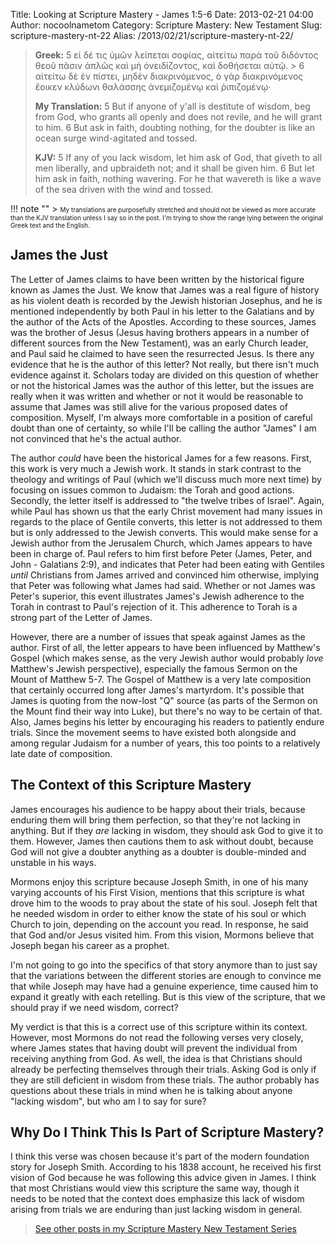 Title: Looking at Scripture Mastery - James 1:5-6
Date: 2013-02-21 04:00
Author: nocoolnametom
Category: Scripture Mastery: New Testament
Slug: scripture-mastery-nt-22
Alias: /2013/02/21/scripture-mastery-nt-22/

> **Greek:**
>  <span>5</span> εἰ δέ τις ὑμῶν λείπεται σοφίας, αἰτείτω παρὰ τοῦ διδόντος θεοῦ πᾶσιν ἁπλῶς καὶ μὴ ὀνειδίζοντος, καὶ δοθήσεται αὐτῷ. >  <span>6</span> αἰτείτω δὲ ἐν πίστει, μηδὲν διακρινόμενος, ὁ γὰρ διακρινόμενος ἔοικεν κλύδωνι θαλάσσης ἀνεμιζομένῳ καὶ ῥιπιζομένῳ·
>
> **My Translation:**
>  <span>5</span> But if anyone of y'all is destitute of wisdom, beg from God, who grants all openly and does not revile, and he will grant to him.
>  <span>6</span> But ask in faith, doubting nothing, for the doubter is like an ocean surge wind-agitated and tossed.
>
> **KJV:**
>  <span>5</span> If any of you lack wisdom, let him ask of God, that giveth to all men liberally, and upbraideth not; and it shall be given him.
>  <span>6</span> But let him ask in faith, nothing wavering. For he that wavereth is like a wave of the sea driven with the wind and tossed.

!!! note ""
     > <span style="font-size: x-small;">My translations are purposefully stretched and should not be viewed as more accurate than the KJV translation unless I say so in the post.  I'm trying to show the range lying between the original Greek text and the English.</span>

James the Just
--------------

The Letter of James claims to have been written by the historical figure known as James the Just.  We know that James was a real figure of history as his violent death is recorded by the Jewish historian Josephus, and he is mentioned independently by both Paul in his letter to the Galatians and by the author of the Acts of the Apostles.  According to these sources, James was the brother of Jesus (Jesus having brothers appears in a number of different sources from the New Testament), was an early Church leader, and Paul said he claimed to have seen the resurrected Jesus.  Is there any evidence that he is the author of this letter?  Not really, but there isn't much evidence against it. Scholars today are divided on this question of whether or not the historical James was the author of this letter, but the issues are really when it was written and whether or not it would be reasonable to assume that James was still alive for the various proposed dates of composition.  Myself, I'm always more comfortable in a position of careful doubt than one of certainty, so while I'll be calling the author "James" I am not convinced that he's the actual author.

The author *could* have been the historical James for a few reasons. First, this work is very much a Jewish work.  It stands in stark contrast to the theology and writings of Paul (which we'll discuss much more next time) by focusing on issues common to Judaism: the Torah and good actions. Secondly, the letter itself is addressed to "the twelve tribes of Israel".  Again, while Paul has shown us that the early Christ movement had many issues in regards to the place of Gentile converts, this letter is not addressed to them but is only addressed to the Jewish converts.  This would make sense for a Jewish author from the Jerusalem Church, which James appears to have been in charge of.  Paul refers to him first before Peter (James, Peter, and John - Galatians 2:9), and indicates that Peter had been eating with Gentiles *until* Christians from James arrived and convinced him otherwise, implying that Peter was following what James had said.  Whether or not James was Peter's superior, this event illustrates James's Jewish adherence to the Torah in contrast to Paul's rejection of it.  This adherence to Torah is a strong part of the Letter of James.

However, there are a number of issues that speak against James as the author. First of all, the letter appears to have been influenced by Matthew's Gospel (which makes sense, as the very Jewish author would probably *love* Matthew's Jewish perspective), especially the famous Sermon on the Mount of Matthew 5-7. The Gospel of Matthew is a very late composition that certainly occurred long after James's martyrdom.  It's possible that James is quoting from the now-lost "Q" source (as parts of the Sermon on the Mount find their way into Luke), but there's no way to be certain of that.  Also, James begins his letter by encouraging his readers to patiently endure trials.  Since the movement seems to have existed both alongside and among regular Judaism for a number of years, this too points to a relatively late date of composition.

The Context of this Scripture Mastery
-------------------------------------

James encourages his audience to be happy about their trials, because enduring them will bring them perfection, so that they're not lacking in anything.  But if they *are* lacking in wisdom, they should ask God to give it to them. However, James then cautions them to ask without doubt, because God will not give a doubter anything as a doubter is double-minded and unstable in his ways.

Mormons enjoy this scripture because Joseph Smith, in one of his many varying accounts of his First Vision, mentions that this scripture is what drove him to the woods to pray about the state of his soul.  Joseph felt that he needed wisdom in order to either know the state of his soul or which Church to join, depending on the account you read.  In response, he said that God and/or Jesus visited him.  From this vision, Mormons believe that Joseph began his career as a prophet.

I'm not going to go into the specifics of that story anymore than to just say that the variations between the different stories are enough to convince me that while Joseph may have had a genuine experience, time caused him to expand it greatly with each retelling.  But is this view of the scripture, that we should pray if we need wisdom, correct?

My verdict is that this is a correct use of this scripture within its context. However, most Mormons do not read the following verses very closely, where James states that having doubt will prevent the individual from receiving anything from God.  As well, the idea is that Christians should already be perfecting themselves through their trials.  Asking God is only if they are still deficient in wisdom from these trials.  The author probably has questions about these trials in mind when he is talking about anyone "lacking wisdom", but who am I to say for sure?

Why Do I Think This Is Part of Scripture Mastery?
-------------------------------------------------

I think this verse was chosen because it's part of the modern foundation story for Joseph Smith.  According to his 1838 account, he received his first vision of God because he was following this advice given in James.  I think that most Christians would view this scripture the same way, though it needs to be noted that the context does emphasize this lack of wisdom arising from trials we are enduring than just lacking wisdom in general.

> [See other posts in my Scripture Mastery New Testament Series][]

[See other posts in my Scripture Mastery New Testament Series]: |filename|pages/scripture-mastery-new-testament.md "Scripture Mastery: New Testament"
